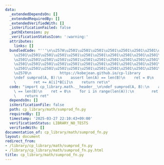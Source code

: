 ```yaml
---
data:
  _extendedDependsOn: []
  _extendedRequiredBy: []
  _extendedVerifiedWith: []
  _isVerificationFailed: false
  _pathExtension: py
  _verificationStatusIcon: ':warning:'
  attributes:
    links: []
  bundledCode: "'''\n\u257A\u2501\u2501\u2501\u2501\u2501\u2501\u2501\u2501\u2501\u2501\
    \u2501\u2501\u2501\u2501\u2501\u2501\u2501\u2501\u2501\u2501\u2501\u2501\u2501\
    \u2501\u2501\u2501\u2501\u2501\u2501\u2501\u2501\u2501\u2501\u2501\u2501\u2501\
    \u2501\u2501\u2501\u2501\u2501\u2501\u2501\u2501\u2501\u2501\u2501\u2501\u2501\
    \u2501\u2501\u2501\u2501\u2501\u2501\u2501\u2501\u2501\u2501\u2501\u2501\u2501\
    \u2578\n             https://kobejean.github.io/cp-library               \n'''\n\
    \ndef sumprod(A, B):\n    assert len(A) == len(B)\n    ret = 0\n    for i in range(len(A)):\n\
    \        ret += A[i]*B[i]\n    return ret\n"
  code: "import cp_library.math.__header__\n\ndef sumprod(A, B):\n    assert len(A)\
    \ == len(B)\n    ret = 0\n    for i in range(len(A)):\n        ret += A[i]*B[i]\n\
    \    return ret"
  dependsOn: []
  isVerificationFile: false
  path: cp_library/math/sumprod_fn.py
  requiredBy: []
  timestamp: '2025-03-27 22:10:43+09:00'
  verificationStatus: LIBRARY_NO_TESTS
  verifiedWith: []
documentation_of: cp_library/math/sumprod_fn.py
layout: document
redirect_from:
- /library/cp_library/math/sumprod_fn.py
- /library/cp_library/math/sumprod_fn.py.html
title: cp_library/math/sumprod_fn.py
---
```

